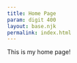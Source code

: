 ```yaml
---
title: Home Page
param: digit 400
layout: base.njk
permalink: index.html
---
```


This is my home page!